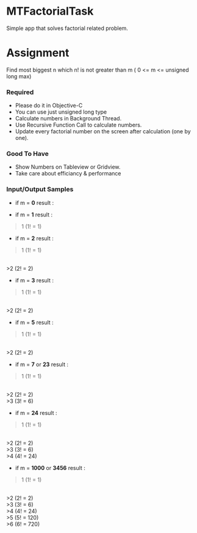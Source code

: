 MTFactorialTask
====================

Simple app that solves factorial related problem.

Assignment
====================

Find most biggest n which n! is not greater than m ( 0 <= m <= unsigned long max)

### Required

- Please do it in Objective-C
- You can use just unsigned long type
- Calculate numbers in Background Thread.
- Use Recursive Function Call to calculate numbers.
- Update every factorial number on the screen after calculation (one by one).

### Good To Have

- Show Numbers on Tableview or Gridview.
- Take care about efficiancy & performance

### Input/Output Samples

- if m = **0**
result : 


- if m = **1**
result :

>1 (1! = 1)


- if m = **2**
result : 

>1 (1! = 1)
<br>
>2 (2! = 2)


- if m = **3**
result : 

>1 (1! = 1)
<br>
>2 (2! = 2)


- if m = **5**
result : 

>1 (1! = 1)
<br>
>2 (2! = 2)


- if m = **7** or **23**
result : 

>1 (1! = 1)
<br>
>2 (2! = 2)
<br>
>3 (3! = 6)


- if m = **24**
result : 

>1 (1! = 1)
<br>
>2 (2! = 2)
<br>
>3 (3! = 6)
<br>
>4 (4! = 24)

- if m = **1000** or **3456**
result : 

>1 (1! = 1)
<br>
>2 (2! = 2)
<br>
>3 (3! = 6)
<br>
>4 (4! = 24)
<br>
>5 (5! = 120)
<br>
>6 (6! = 720)
